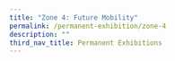 ```yaml
---
title: "Zone 4: Future Mobility"
permalink: /permanent-exhibition/zone-4
description: ""
third_nav_title: Permanent Exhibitions
---
```



